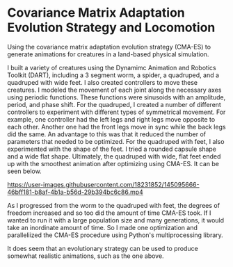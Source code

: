 # Covariance Matrix Adaptation Evolution Strategy and Locomotion

Using the covariance matrix adaptation evolution strategy (CMA-ES) to generate animations for creatures in a land-based physical simulation. 

I built a variety of creatures using the Dynamimc Animation and Robotics Toolkit (DART), including a 3 segment worm, a spider, a quadruped, and a quadruped with wide feet. I also created controllers to move these creatures. I modeled the movement of each joint along the necessary axes using periodic functions. These functions were sinusoids with an amplitude, period, and phase shift. For the quadruped, I created a number of different controllers to experiment with different types of symmetrical movement. For example, one controller had the left legs and right legs move opposite to each other. Another one had the front legs move in sync while the back legs did the same. An advantage to this was that it reduced the number of parameters that needed to be optimized. For the quadruped with feet, I also experimented with the shape of the feet. I tried a rounded capsule shape and a wide flat shape. Ultimately, the quadruped with wide, flat feet ended up with the smoothest animation after optimizing using CMA-ES. It can be seen below.

https://user-images.githubusercontent.com/18231852/145095666-46bff181-b8af-4b1a-b56d-29b394bc6c86.mp4

As I progressed from the worm to the quadruped with feet, the degrees of freedom increased and so too did the amount of time CMA-ES took. If I wanted to run it with a large population size and many generations, it would take an inordinate amount of time. So I made one optimization and paralleliized the CMA-ES procedure using Python's multiprocessing library.

It does seem that an evolutionary strategy can be used to produce somewhat realistic animations, such as the one above.


